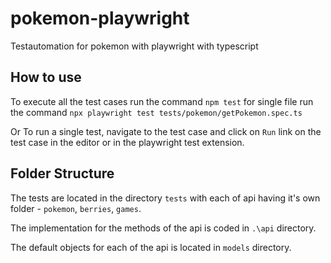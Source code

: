 # pokemon-playwright
Testautomation for pokemon with playwright with typescript

## How to use
To execute all the test cases run the command `npm test`
for single file run the command `npx playwright test tests/pokemon/getPokemon.spec.ts`

Or To run a single test, navigate to the test case and click on `Run` link on the test case in the editor or in the playwright test extension.

## Folder Structure
The tests are located in the directory `tests` with each of api having it's own folder - `pokemon`, `berries`, `games`.

The implementation for the methods of the api is coded in `.\api` directory.

The default objects for each of the api is located in `models` directory.
